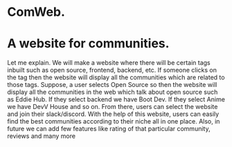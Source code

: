 # ComWeb.
# A website for communities.
Let me explain. 
We will make a website where there will be certain tags inbuilt such as open source, frontend, backend, etc. If someone clicks on the tag then the website will display all the communities which are related to those tags. Suppose, a user selects Open Source so then the website will display all the communities in the web which talk about open source such as Eddie Hub. If they select backend we have Boot Dev. If they select Anime we have DevV House and so on. From there, users can select the website and join their slack/discord. 
With the help of this website, users can easily find the best communities according to their niche all in one place. 
Also, in future we can add few features like rating of that particular community, reviews and many more
